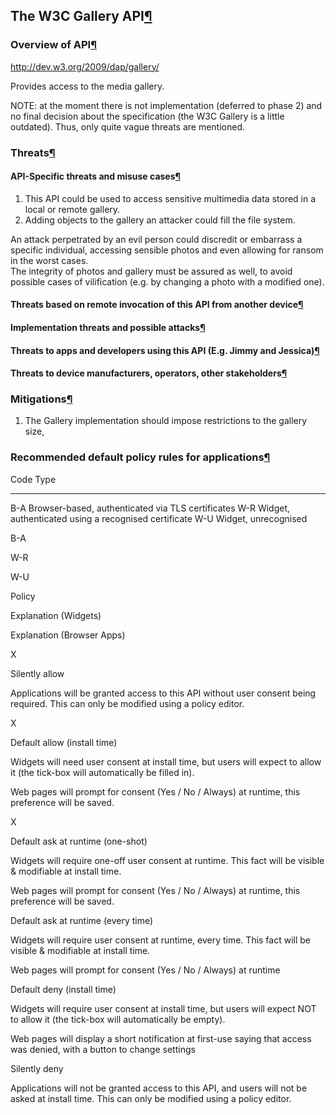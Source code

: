 The W3C Gallery API[¶](#The-W3C-Gallery-API)
--------------------------------------------

### Overview of API[¶](#Overview-of-API)

<http://dev.w3.org/2009/dap/gallery/>

Provides access to the media gallery.

NOTE: at the moment there is not implementation (deferred to phase 2)
and no final decision about the specification (the W3C Gallery is a
little outdated). Thus, only quite vague threats are mentioned.

### Threats[¶](#Threats)

#### API-Specific threats and misuse cases[¶](#API-Specific-threats-and-misuse-cases)

1.  This API could be used to access sensitive multimedia data stored in
    a local or remote gallery.
2.  Adding objects to the gallery an attacker could fill the file
    system.

An attack perpetrated by an evil person could discredit or embarrass a
specific individual, accessing sensible photos and even allowing for
ransom in the worst cases.\
The integrity of photos and gallery must be assured as well, to avoid
possible cases of vilification (e.g. by changing a photo with a modified
one).

#### Threats based on remote invocation of this API from another device[¶](#Threats-based-on-remote-invocation-of-this-API-from-another-device)

#### Implementation threats and possible attacks[¶](#Implementation-threats-and-possible-attacks)

#### Threats to apps and developers using this API (E.g. Jimmy and Jessica)[¶](#Threats-to-apps-and-developers-using-this-API-Eg-Jimmy-and-Jessica)

#### Threats to device manufacturers, operators, other stakeholders[¶](#Threats-to-device-manufacturers-operators-other-stakeholders)

### Mitigations[¶](#Mitigations)

1.  The Gallery implementation should impose restrictions to the gallery
    size,

### Recommended default policy rules for applications[¶](#Recommended-default-policy-rules-for-applications)

  Code   Type
  ------ ------------------------------------------------------
  B-A    Browser-based, authenticated via TLS certificates
  W-R    Widget, authenticated using a recognised certificate
  W-U    Widget, unrecognised

B-A

W-R

W-U

Policy

Explanation (Widgets)

Explanation (Browser Apps)

X

Silently allow

Applications will be granted access to this API without user consent
being required. This can only be modified using a policy editor.

X

Default allow (install time)

Widgets will need user consent at install time, but users will expect to
allow it (the tick-box will automatically be filled in).

Web pages will prompt for consent (Yes / No / Always) at runtime, this
preference will be saved.

X

Default ask at runtime (one-shot)

Widgets will require one-off user consent at runtime. This fact will be
visible & modifiable at install time.

Web pages will prompt for consent (Yes / No / Always) at runtime, this
preference will be saved.

Default ask at runtime (every time)

Widgets will require user consent at runtime, every time. This fact will
be visible & modifiable at install time.

Web pages will prompt for consent (Yes / No / Always) at runtime

Default deny (install time)

Widgets will require user consent at install time, but users will expect
NOT to allow it (the tick-box will automatically be empty).

Web pages will display a short notification at first-use saying that
access was denied, with a button to change settings

Silently deny

Applications will not be granted access to this API, and users will not
be asked at install time. This can only be modified using a policy
editor.

